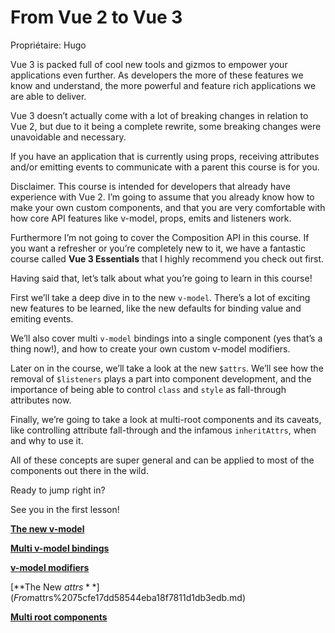 # From Vue 2 to Vue 3

Propriétaire: Hugo

Vue 3 is packed full of cool new tools and gizmos to empower your applications even further. As developers the more of these features we know and understand, the more powerful and feature rich applications we are able to deliver.

Vue 3 doesn’t actually come with a lot of breaking changes in relation to Vue 2, but due to it being a complete rewrite, some breaking changes were unavoidable and necessary.

If you have an application that is currently using props, receiving attributes and/or emitting events to communicate with a parent this course is for you.

Disclaimer. This course is intended for developers that already have experience with Vue 2. I’m going to assume that you already know how to make your own custom components, and that you are very comfortable with how core API features like v-model, props, emits and listeners work.

Furthermore I’m not going to cover the Composition API in this course. If you want a refresher or you’re completely new to it, we have a fantastic course called **Vue 3 Essentials** that I highly recommend you check out first.

Having said that, let’s talk about what you’re going to learn in this course!

First we’ll take a deep dive in to the new `v-model`. There’s a lot of exciting new features to be learned, like the new defaults for binding value and emiting events.

We’ll also cover multi `v-model` bindings into a single component (yes that’s a thing now!), and how to create your own custom v-model modifiers.

Later on in the course, we’ll take a look at the new `$attrs`. We’ll see how the removal of `$listeners` plays a part into component development, and the importance of being able to control `class` and `style` as fall-through attributes now.

Finally, we’re going to take a look at multi-root components and its caveats, like controlling attribute fall-through and the infamous `inheritAttrs`, when and why to use it.

All of these concepts are super general and can be applied to most of the components out there in the wild.

Ready to jump right in?

See you in the first lesson!

[**The new v-model**](From%20Vue%202%20to%20Vue%203%20543897bbc76f4b84a9ec777fcc8e5010/The%20new%20v-model%205a310cb799f84689bb7d92797fff89df.md)

[**Multi v-model bindings**](From%20Vue%202%20to%20Vue%203%20543897bbc76f4b84a9ec777fcc8e5010/Multi%20v-model%20bindings%20a53e9c41d64549c1b18e53ea38b813d8.md)

[**v-model modifiers**](From%20Vue%202%20to%20Vue%203%20543897bbc76f4b84a9ec777fcc8e5010/v-model%20modifiers%206d71383d6227485cb3cc4c9712abd0ce.md)

[**The New $attrs**](From%20Vue%202%20to%20Vue%203%20543897bbc76f4b84a9ec777fcc8e5010/The%20New%20$attrs%2075cfe17dd58544eba18f7811d1db3edb.md)

[**Multi root components**](From%20Vue%202%20to%20Vue%203%20543897bbc76f4b84a9ec777fcc8e5010/Multi%20root%20components%2075d8185da24140c3971d8a7809ebcc9c.md)